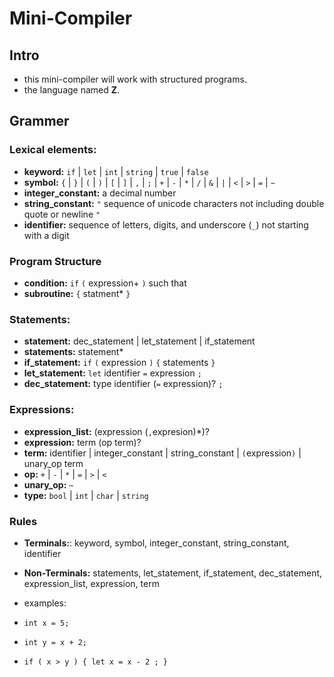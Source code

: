 # Mini-Compiler

## Intro
* this mini-compiler will work with structured programs.
* the language named **Z**.


## **Grammer**
### Lexical elements:
* **keyword:** `if` | `let` | `int` | `string` | `true` | `false`
* **symbol:** `{` | `}` | `(` | `)` | `[` | `]` | `,` | `;`  | `+` | `-` | `*` | `/` | `&` | `|` | `<` | `>` | `=` | `~`
* **integer_constant:** a decimal number
* **string_constant:** `"` sequence of unicode characters not including double quote or newline `"`
* **identifier:** sequence of letters, digits, and underscore (`_`) not starting with a digit

### Program Structure
* **condition:** `if` `(` expression+ `)` such that
* **subroutine:** `{` statment* `}`

### Statements:
* **statement:** dec_statement | let_statement | if_statement
* **statements:** statement*
* **if_statement:** `if` `(` expression `)` `{` statements `}`
* **let_statement:** `let` identifier `=` expression `;`
* **dec_statement:** type identifier (`=` expression)? `;`
### Expressions:
* **expression_list:** (expression (`,`expresion)*)?
* **expression:** term (op term)?
* **term:** identifier | integer_constant | string_constant | `(`expression`)` | unary_op term
* **op:** `+` | `-` | `*` | `=` | `>` | `<`
* **unary_op:** `~`
* **type:** `bool` | `int` | `char` | `string`

### Rules
* **Terminals:**: keyword, symbol, integer_constant, string_constant, identifier
* **Non-Terminals:** statements, let_statement, if_statement, dec_statement, expression_list, expression, term

* examples:
* `int x = 5;`
* `int y = x + 2;`
* `if ( x > y ) { let x = x - 2 ; }`
